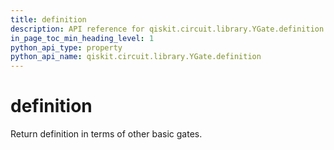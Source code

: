 ```yaml
---
title: definition
description: API reference for qiskit.circuit.library.YGate.definition
in_page_toc_min_heading_level: 1
python_api_type: property
python_api_name: qiskit.circuit.library.YGate.definition
---
```


# definition

Return definition in terms of other basic gates.


